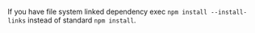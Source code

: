 If you have file system linked dependency exec
`npm install --install-links`
instead of standard 
`npm install`.